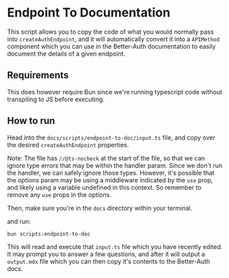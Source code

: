 # Endpoint To Documentation

This script allows you to copy the code of what you would normally pass into `createAuthEndpoint`, and it will automatically convert it into a `APIMethod` component which you can use in the Better-Auth documentation 
to easily document the details of a given endpoint.

## Requirements

This does however require Bun since we're running typescript code without transpiling to JS before executing.

## How to run

Head into the `docs/scripts/endpoint-to-doc/input.ts` file,
and copy over the desired `createAuthEndpoint` properties.

Note: The file has `//@ts-nocheck` at the start of the file, so that we can ignore type errors that may be within the handler param.
Since we don't run the handler, we can safely ignore those types.
However, it's possible that the options param may be using a middleware indicated by the `use` prop, and likely using a variable undefined in this context. So remember to remove any `use` props in the options.

Then, make sure you're in the `docs` directory within your terminal.

and run:

```bash
bun scripts:endpoint-to-doc
```

This will read and execute that `input.ts` file which you have recently edited. It may prompt you to answer a few questions, and after it will output a `output.mdx` file which you can then copy it's contents to the Better-Auth docs.